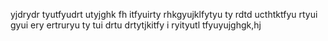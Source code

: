 yjdrydr tyutfyudrt utyjghk fh
itfyuirty rhkgyujklfytyu ty
rdtd ucthtktfyu rtyui
gyui ery ertruryu ty
tui drtu drtytjkitfy i ryityutl tfyuyujghgk,hj
